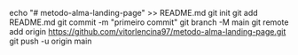 echo "# metodo-alma-landing-page" >> README.md 
git init 
git add README.md 
git commit -m "primeiro commit" 
git branch -M main 
git remote add origin https://github.com/vitorlencina97/metodo-alma-landing-page.git
 git push -u origin main
